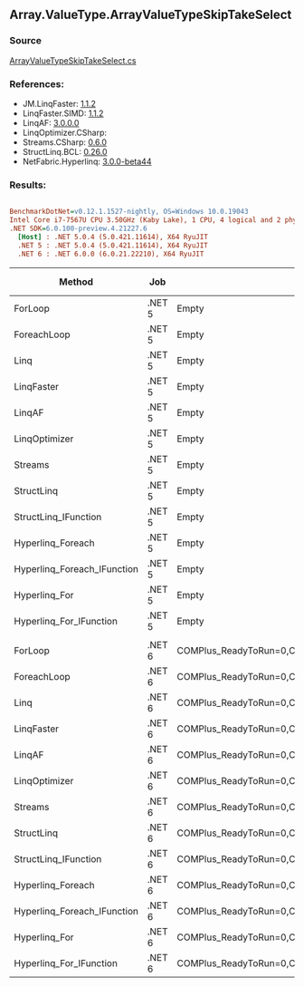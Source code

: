 ﻿## Array.ValueType.ArrayValueTypeSkipTakeSelect

### Source
[ArrayValueTypeSkipTakeSelect.cs](../LinqBenchmarks/Array/ValueType/ArrayValueTypeSkipTakeSelect.cs)

### References:
- JM.LinqFaster: [1.1.2](https://www.nuget.org/packages/JM.LinqFaster/1.1.2)
- LinqFaster.SIMD: [1.1.2](https://www.nuget.org/packages/LinqFaster.SIMD/1.0.3)
- LinqAF: [3.0.0.0](https://www.nuget.org/packages/LinqAF/3.0.0.0)
- LinqOptimizer.CSharp: [](https://www.nuget.org/packages/LinqOptimizer.CSharp/)
- Streams.CSharp: [0.6.0](https://www.nuget.org/packages/Streams.CSharp/0.6.0)
- StructLinq.BCL: [0.26.0](https://www.nuget.org/packages/StructLinq/0.26.0)
- NetFabric.Hyperlinq: [3.0.0-beta44](https://www.nuget.org/packages/NetFabric.Hyperlinq/3.0.0-beta44)

### Results:
``` ini

BenchmarkDotNet=v0.12.1.1527-nightly, OS=Windows 10.0.19043
Intel Core i7-7567U CPU 3.50GHz (Kaby Lake), 1 CPU, 4 logical and 2 physical cores
.NET SDK=6.0.100-preview.4.21227.6
  [Host] : .NET 5.0.4 (5.0.421.11614), X64 RyuJIT
  .NET 5 : .NET 5.0.4 (5.0.421.11614), X64 RyuJIT
  .NET 6 : .NET 6.0.0 (6.0.21.22210), X64 RyuJIT


```
|                      Method |    Job |                                                   EnvironmentVariables |  Runtime | Skip | Count |      Mean |     Error |    StdDev |    Median | Ratio | RatioSD |   Gen 0 |   Gen 1 | Gen 2 | Allocated |
|---------------------------- |------- |----------------------------------------------------------------------- |--------- |----- |------ |----------:|----------:|----------:|----------:|------:|--------:|--------:|--------:|------:|----------:|
|                     ForLoop | .NET 5 |                                                                  Empty | .NET 5.0 | 1000 |   100 |  1.627 μs | 0.0028 μs | 0.0025 μs |  1.626 μs |  1.00 |    0.00 |       - |       - |     - |         - |
|                 ForeachLoop | .NET 5 |                                                                  Empty | .NET 5.0 | 1000 |   100 |  3.995 μs | 0.0276 μs | 0.0245 μs |  3.991 μs |  2.46 |    0.02 |  0.0153 |       - |     - |      32 B |
|                        Linq | .NET 5 |                                                                  Empty | .NET 5.0 | 1000 |   100 |  2.729 μs | 0.0225 μs | 0.0199 μs |  2.733 μs |  1.68 |    0.01 |  0.1526 |       - |     - |     320 B |
|                  LinqFaster | .NET 5 |                                                                  Empty | .NET 5.0 | 1000 |   100 |  3.256 μs | 0.0570 μs | 0.0534 μs |  3.273 μs |  2.00 |    0.03 |  9.2010 |       - |     - |  19,272 B |
|                      LinqAF | .NET 5 |                                                                  Empty | .NET 5.0 | 1000 |   100 | 19.073 μs | 0.7030 μs | 1.8642 μs | 18.200 μs | 11.57 |    0.70 |       - |       - |     - |         - |
|               LinqOptimizer | .NET 5 |                                                                  Empty | .NET 5.0 | 1000 |   100 | 59.545 μs | 0.4783 μs | 0.4240 μs | 59.433 μs | 36.61 |    0.28 | 72.6929 | 18.0054 |     - | 160,969 B |
|                     Streams | .NET 5 |                                                                  Empty | .NET 5.0 | 1000 |   100 | 17.507 μs | 0.1370 μs | 0.1215 μs | 17.525 μs | 10.76 |    0.08 |  0.5493 |       - |     - |   1,152 B |
|                  StructLinq | .NET 5 |                                                                  Empty | .NET 5.0 | 1000 |   100 |  1.919 μs | 0.0115 μs | 0.0102 μs |  1.921 μs |  1.18 |    0.01 |  0.0458 |       - |     - |      96 B |
|        StructLinq_IFunction | .NET 5 |                                                                  Empty | .NET 5.0 | 1000 |   100 |  1.810 μs | 0.0051 μs | 0.0042 μs |  1.811 μs |  1.11 |    0.00 |       - |       - |     - |         - |
|           Hyperlinq_Foreach | .NET 5 |                                                                  Empty | .NET 5.0 | 1000 |   100 |  1.983 μs | 0.0061 μs | 0.0057 μs |  1.981 μs |  1.22 |    0.00 |       - |       - |     - |         - |
| Hyperlinq_Foreach_IFunction | .NET 5 |                                                                  Empty | .NET 5.0 | 1000 |   100 |  1.745 μs | 0.0035 μs | 0.0029 μs |  1.744 μs |  1.07 |    0.00 |       - |       - |     - |         - |
|               Hyperlinq_For | .NET 5 |                                                                  Empty | .NET 5.0 | 1000 |   100 |  1.981 μs | 0.0067 μs | 0.0063 μs |  1.982 μs |  1.22 |    0.00 |       - |       - |     - |         - |
|     Hyperlinq_For_IFunction | .NET 5 |                                                                  Empty | .NET 5.0 | 1000 |   100 |  1.736 μs | 0.0045 μs | 0.0037 μs |  1.735 μs |  1.07 |    0.00 |       - |       - |     - |         - |
|                             |        |                                                                        |          |      |       |           |           |           |           |       |         |         |         |       |           |
|                     ForLoop | .NET 6 | COMPlus_ReadyToRun=0,COMPlus_TC_QuickJitForLoops=1,COMPlus_TieredPGO=1 | .NET 6.0 | 1000 |   100 |  1.661 μs | 0.0076 μs | 0.0071 μs |  1.660 μs |  1.00 |    0.00 |       - |       - |     - |         - |
|                 ForeachLoop | .NET 6 | COMPlus_ReadyToRun=0,COMPlus_TC_QuickJitForLoops=1,COMPlus_TieredPGO=1 | .NET 6.0 | 1000 |   100 |  3.915 μs | 0.0082 μs | 0.0073 μs |  3.915 μs |  2.36 |    0.01 |  0.0153 |       - |     - |      32 B |
|                        Linq | .NET 6 | COMPlus_ReadyToRun=0,COMPlus_TC_QuickJitForLoops=1,COMPlus_TieredPGO=1 | .NET 6.0 | 1000 |   100 |  2.570 μs | 0.0074 μs | 0.0066 μs |  2.569 μs |  1.55 |    0.01 |  0.1526 |       - |     - |     320 B |
|                  LinqFaster | .NET 6 | COMPlus_ReadyToRun=0,COMPlus_TC_QuickJitForLoops=1,COMPlus_TieredPGO=1 | .NET 6.0 | 1000 |   100 |  3.389 μs | 0.0676 μs | 0.1758 μs |  3.314 μs |  2.13 |    0.12 |  9.2010 |       - |     - |  19,272 B |
|                      LinqAF | .NET 6 | COMPlus_ReadyToRun=0,COMPlus_TC_QuickJitForLoops=1,COMPlus_TieredPGO=1 | .NET 6.0 | 1000 |   100 | 22.671 μs | 0.7882 μs | 2.1444 μs | 21.650 μs | 13.27 |    1.24 |       - |       - |     - |         - |
|               LinqOptimizer | .NET 6 | COMPlus_ReadyToRun=0,COMPlus_TC_QuickJitForLoops=1,COMPlus_TieredPGO=1 | .NET 6.0 | 1000 |   100 | 53.902 μs | 0.7673 μs | 1.7474 μs | 53.356 μs | 33.21 |    1.88 | 72.6929 | 18.1274 |     - | 160,689 B |
|                     Streams | .NET 6 | COMPlus_ReadyToRun=0,COMPlus_TC_QuickJitForLoops=1,COMPlus_TieredPGO=1 | .NET 6.0 | 1000 |   100 | 18.688 μs | 0.7860 μs | 2.3053 μs | 17.160 μs | 13.07 |    0.71 |  0.5493 |       - |     - |   1,152 B |
|                  StructLinq | .NET 6 | COMPlus_ReadyToRun=0,COMPlus_TC_QuickJitForLoops=1,COMPlus_TieredPGO=1 | .NET 6.0 | 1000 |   100 |  1.904 μs | 0.0043 μs | 0.0038 μs |  1.903 μs |  1.15 |    0.01 |  0.0458 |       - |     - |      96 B |
|        StructLinq_IFunction | .NET 6 | COMPlus_ReadyToRun=0,COMPlus_TC_QuickJitForLoops=1,COMPlus_TieredPGO=1 | .NET 6.0 | 1000 |   100 |  1.790 μs | 0.0045 μs | 0.0042 μs |  1.791 μs |  1.08 |    0.01 |       - |       - |     - |         - |
|           Hyperlinq_Foreach | .NET 6 | COMPlus_ReadyToRun=0,COMPlus_TC_QuickJitForLoops=1,COMPlus_TieredPGO=1 | .NET 6.0 | 1000 |   100 |  1.981 μs | 0.0062 μs | 0.0058 μs |  1.979 μs |  1.19 |    0.01 |       - |       - |     - |         - |
| Hyperlinq_Foreach_IFunction | .NET 6 | COMPlus_ReadyToRun=0,COMPlus_TC_QuickJitForLoops=1,COMPlus_TieredPGO=1 | .NET 6.0 | 1000 |   100 |  1.746 μs | 0.0030 μs | 0.0025 μs |  1.745 μs |  1.05 |    0.00 |       - |       - |     - |         - |
|               Hyperlinq_For | .NET 6 | COMPlus_ReadyToRun=0,COMPlus_TC_QuickJitForLoops=1,COMPlus_TieredPGO=1 | .NET 6.0 | 1000 |   100 |  2.927 μs | 0.0081 μs | 0.0072 μs |  2.925 μs |  1.76 |    0.01 |       - |       - |     - |         - |
|     Hyperlinq_For_IFunction | .NET 6 | COMPlus_ReadyToRun=0,COMPlus_TC_QuickJitForLoops=1,COMPlus_TieredPGO=1 | .NET 6.0 | 1000 |   100 |  1.737 μs | 0.0039 μs | 0.0032 μs |  1.737 μs |  1.05 |    0.00 |       - |       - |     - |         - |
